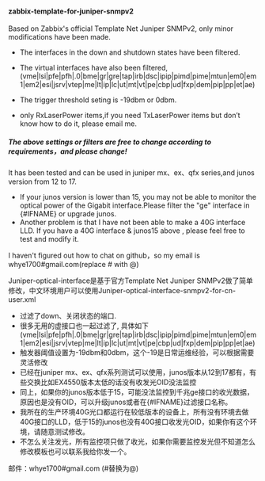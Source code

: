 #### zabbix-template-for-juniper-snmpv2
Based on Zabbix's official Template Net Juniper SNMPv2, only minor modifications have been made.
* The interfaces in the down and shutdown states have been filtered. 
* The virtual interfaces have also been filtered, (vme|lsi|pfe|pfh|\.0|bme|gr|gre|tap|irb|dsc|ipip|pimd|pime|mtun|em0|em1|em2|esi|jsrv|vtep|me|lt|ip|lc|ut|mt|vt|pe|cbp|ud|fxp|dem|pip|pp|et|ae)


* The trigger  threshold seting  is -19dbm or 0dbm. 
* only RxLaserPower items,if you need TxLaserPower items but don’t know how to do it, please email me.

##### The above settings or filters are free to change according to requirements，and please change!

It has been tested and can be used in juniper mx、ex、qfx series,and junos version from 12 to 17.
* If your junos version is lower than 15, you may not be able to monitor the optical power of the Gigabit interface.Please filter the "ge" interface in {#IFNAME} or upgrade junos.
* Another problem is that I have not been able to make a 40G interface LLD. If you have a 40G interface & junos15 above , please feel free to test and modify it.

I haven't figured out how to chat on github，so my email is whye1700#gmail.com(replace # with @)

Juniper-optical-interface是基于官方Template Net Juniper SNMPv2做了简单修改，中文环境用户可以使用Juniper-optical-interface-snmpv2-for-cn-user.xml
* 过滤了down、关闭状态的端口. 
* 很多无用的虚接口也一起过滤了, 具体如下(vme|lsi|pfe|pfh|\.0|bme|gr|gre|tap|irb|dsc|ipip|pimd|pime|mtun|em0|em1|em2|esi|jsrv|vtep|me|lt|ip|lc|ut|mt|vt|pe|cbp|ud|fxp|dem|pip|pp|et|ae)
* 触发器阈值设置为-19dbm和0dbm，这个-19是日常运维经验，可以根据需要灵活修改
* 已经在juniper mx、ex、qfx系列测试可以使用，junos版本从12到17都有，有些交换比如EX4550版本太低的话没有收发光OID没法监控
* 同上，如果你的junos版本低于15，可能没法监控到千兆ge接口的收光数据，原因也是没有OID，可以升级junos或者在{#IFNAME}过滤接口名称。
* 我所在的生产环境40G光口都运行在较低版本的设备上，所有没有环境去做40G接口的LLD，低于15的junos也没有40G接口收发光OID，如果你有这个环境，请随意测试修改。
* 不怎么关注发光，所有监控项只做了收光，如果你需要监控发光但不知道怎么修改模板也可以联系我给你发一个。

邮件：whye1700#gmail.com (#替换为@)








